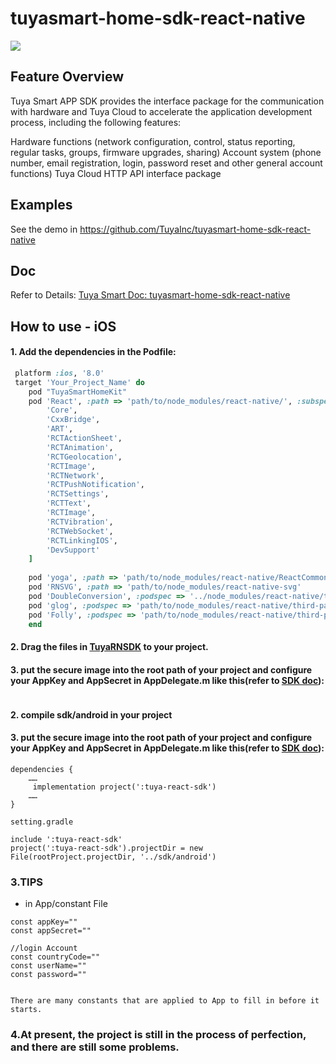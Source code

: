 # tuyasmart-home-sdk-react-native

![](https://img.shields.io/github/license/TuyaInc/tuyasmart-home-sdk-react-native.svg)

## Feature Overview

Tuya Smart APP SDK provides the interface package for the communication with hardware and Tuya Cloud to accelerate the application development process, including the following features:

Hardware functions (network configuration, control, status reporting, regular tasks, groups, firmware upgrades, sharing)
Account system (phone number, email registration, login, password reset and other general account functions)
Tuya Cloud HTTP API interface package



## Examples

See the demo in https://github.com/TuyaInc/tuyasmart-home-sdk-react-native
## Doc

Refer to Details: [Tuya Smart Doc: tuyasmart-home-sdk-react-native](https://tuyakae.gitbook.io/tuyasmart-home-sdk-react-native)


## How to use - iOS
 
#### 1. Add the dependencies in the Podfile:
``` ruby
 platform :ios, '8.0'
 target 'Your_Project_Name' do
    pod "TuyaSmartHomeKit"
    pod 'React', :path => 'path/to/node_modules/react-native/', :subspecs => [
        'Core',
        'CxxBridge',
        'ART',
        'RCTActionSheet',
        'RCTAnimation',
        'RCTGeolocation',
        'RCTImage',
        'RCTNetwork',
        'RCTPushNotification',
        'RCTSettings',
        'RCTText',
        'RCTImage',
        'RCTVibration',
        'RCTWebSocket',
        'RCTLinkingIOS',
        'DevSupport'
    ]
    
    pod 'yoga', :path => 'path/to/node_modules/react-native/ReactCommon/yoga'
    pod 'RNSVG', :path => 'path/to/node_modules/react-native-svg'
    pod 'DoubleConversion', :podspec => '../node_modules/react-native/third-party-podspecs/DoubleConversion.podspec'
    pod 'glog', :podspec => 'path/to/node_modules/react-native/third-party-podspecs/glog.podspec'
    pod 'Folly', :podspec => 'path/to/node_modules/react-native/third-party-podspecs/Folly.podspec'
    end
```
#### 2. Drag the files in [TuyaRNSDK](https://github.com/TuyaInc/tuyasmart-home-sdk-react-native/) to your project.
#### 3. put the secure image into the root path of your project and configure your AppKey and AppSecret in AppDelegate.m like this(refer to [SDK doc](https://tuyainc.github.io/tuyasmart_home_ios_sdk_doc/en/)):

```

```
#### 2. compile sdk/android in your project
#### 3. put the secure image into the root path of your project and configure your AppKey and AppSecret in AppDelegate.m like this(refer to [SDK doc](https://tuyainc.github.io/tuyasmart_home_android_sdk_doc/en/)):


```
dependencies {
    ……
     implementation project(':tuya-react-sdk')
    ……
}

setting.gradle

include ':tuya-react-sdk'
project(':tuya-react-sdk').projectDir = new File(rootProject.projectDir, '../sdk/android')
```

###  3.TIPS

* in App/constant File

```
const appKey=""
const appSecret=""

//login Account
const countryCode=""
const userName=""
const password=""


There are many constants that are applied to App to fill in before it starts.
```

### 4.**At present, the project is still in the process of perfection, and there are still some problems.**